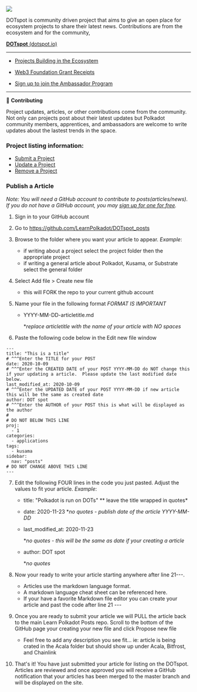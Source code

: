 ![](https://www.dotspot.io/assets/images/dotspot_learnlogo3.png)

DOTspot is community driven project that aims to give an open place for ecosystem projects to share their latest news. Contributions are from the ecosystem and for the community,

**<a href="https://www.dotspot.io" target="_blank">DOTspot** (dotspot.io)</a>

---

- <a href="https://www.dotspot.io/projects/" target="_blank">Projects Building in the Ecosystem</a>

- <a href="https://www.dotspot.io/web3grants/" target="_blank">Web3 Foundation Grant Receipts</a>

- <a href="https://share.hsforms.com/1LtBuOi1bSs-p8XGXC_hoyw4752a" target="_blank">Sign up to join the Ambassador Program</a>

---

👷 **Contributing**

Project updates, articles, or other contributions come from the community. Not only can projects post about their latest updates but Polkadot community members, apprentices, and ambassadors are welcome to write updates about the lastest trends in the space. 

### Project listing information:

- [Submit a Project](https://www.dotspot.io/listing/submit/)
- [Update a Project](https://www.dotspot.io/listing/update/)
- [Remove a Project](https://www.dotspot.io/listing/remove/)

### Publish a Article 

_Note: You will need a GitHub account to contribute to posts(articles/news). If you do not have a GitHub account, you may [sign up for one for free](https://github.com/join)._

1. Sign in to your GitHub account

2. Go to https://github.com/LearnPolkadot/DOTspot_posts

3. Browse to the folder where you want your article to appear.  *Example*:

   - if writing about a project select the project folder then the appropriate project
   - if writing a general article about Polkadot, Kusama, or Substrate select the general folder

4. Select Add file > Create new file

   - this will FORK the repo to your current github account

5. Name your file in the following format *FORMAT IS IMPORTANT*

   - YYYY-MM-DD-articletitle.md

     **replace articletitle with the name of your article with NO spaces*

6. Paste the following code below in the Edit new file window

```
---
title: "This is a title"
# ^^^Enter the TITLE for your POST 
date: 2020-10-09
# ^^^Enter the CREATED DATE of your POST YYYY-MM-DD do NOT change this if your updating a article.  Please update the last modified date below.
last_modified_at: 2020-10-09
# ^^^Enter the UPDATED DATE of your POST YYYY-MM-DD if new article this will be the same as created date 
author: DOT spot
# ^^^Enter the AUTHOR of your POST this is what will be displayed as the author 
#
# DO NOT BELOW THIS LINE
proj: 
  - 1
categories:
  - applications
tags:
  - kusama
sidebar:
  nav: "posts"
# DO NOT CHANGE ABOVE THIS LINE
---
```

7. Edit the following FOUR lines in the code you just pasted.  Adjust the values to fit your article.  *Example*:
   - title: "Polkadot is run on DOTs" 
     ** leave the title wrapped in quotes*
     
   - date: 2020-11-23
     **no quotes - publish date of the article YYYY-MM-DD*
     
   - last_modified_at: 2020-11-23

     **no quotes - this will be the same as date if your creating a article*

   - author: DOT spot

     **no quotes*

7. Now your ready to write your article starting anywhere after line 21---.  

   - Articles use the markdown language format. 
   - A markdown language cheat sheet can be referenced here.  
   - If your have a favorite Markdown file editor you can create your article and past the code after line 21 ---

7. Once you are ready to submit your article we will PULL the article back to the main Learn Polkadot Posts repo. Scroll to the bottom of the GitHub page your creating your new file and click Propose new file

   - Feel free to add any description you see fit... ie: article is being crated in the Acala folder but should show up under Acala, Bitfrost, and Chainlink

7. That's it! You have just submitted your article for listing on the DOTspot.  Articles are reviewed and once approved you will receive a GitHub notification that your articles has been merged to the master branch and will be displayed on the site.
